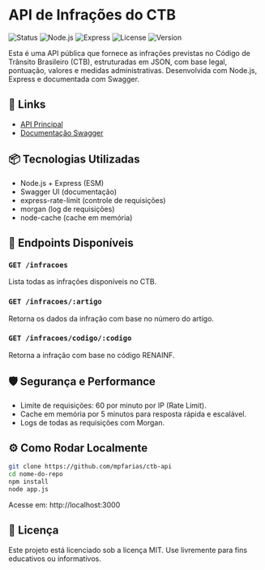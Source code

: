 
# API de Infrações do CTB

![Status](https://img.shields.io/website?url=https://ctb-api.onrender.com&label=API%20Online&style=flat)
![Node.js](https://img.shields.io/badge/Node.js-ESM-green)
![Express](https://img.shields.io/badge/Express.js-API-lightgrey)
![License](https://img.shields.io/badge/license-MIT-blue)
![Version](https://img.shields.io/badge/version-1.0.0-brightgreen)

Esta é uma API pública que fornece as infrações previstas no Código de Trânsito Brasileiro (CTB), estruturadas em JSON, com base legal, pontuação, valores e medidas administrativas. Desenvolvida com Node.js, Express e documentada com Swagger.

## 🔗 Links

- [API Principal](https://ctb-api.onrender.com)
- [Documentação Swagger](https://ctb-api.onrender.com/api-docs)

## 📦 Tecnologias Utilizadas

- Node.js + Express (ESM)
- Swagger UI (documentação)
- express-rate-limit (controle de requisições)
- morgan (log de requisições)
- node-cache (cache em memória)

## 📖 Endpoints Disponíveis

### `GET /infracoes`
Lista todas as infrações disponíveis no CTB.

### `GET /infracoes/:artigo`
Retorna os dados da infração com base no número do artigo.

### `GET /infracoes/codigo/:codigo`
Retorna a infração com base no código RENAINF.

## 🛡️ Segurança e Performance

- Limite de requisições: 60 por minuto por IP (Rate Limit).
- Cache em memória por 5 minutos para resposta rápida e escalável.
- Logs de todas as requisições com Morgan.

## ⚙️ Como Rodar Localmente

```bash
git clone https://github.com/mpfarias/ctb-api
cd nome-do-repo
npm install
node app.js
```

Acesse em: http://localhost:3000

## 📝 Licença

Este projeto está licenciado sob a licença MIT. Use livremente para fins educativos ou informativos.
